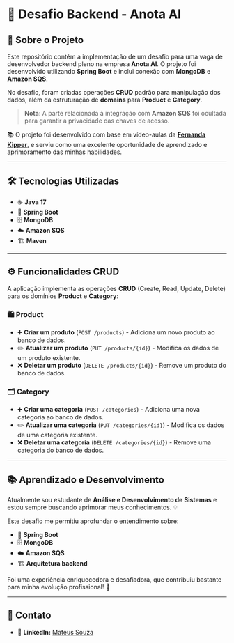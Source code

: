 # 🚀 Desafio Backend - Anota AI

## 📌 Sobre o Projeto

Este repositório contém a implementação de um desafio para uma vaga de desenvolvedor backend pleno na empresa **Anota AI**. O projeto foi desenvolvido utilizando **Spring Boot** e inclui conexão com **MongoDB** e **Amazon SQS**.

No desafio, foram criadas operações **CRUD** padrão para manipulação dos dados, além da estruturação de **domains** para **Product** e **Category**.

> **Nota**: A parte relacionada à integração com **Amazon SQS** foi ocultada para garantir a privacidade das chaves de acesso.

📚 O projeto foi desenvolvido com base em vídeo-aulas da [**Fernanda Kipper**](https://www.linkedin.com/in/fernanda-kipper/), e serviu como uma excelente oportunidade de aprendizado e aprimoramento das minhas habilidades.

---

## 🛠️ Tecnologias Utilizadas

- ☕ **Java 17**
- 🚀 **Spring Boot**
- 🗄️ **MongoDB**
- ☁️ **Amazon SQS**
- 🏗️ **Maven**

---

## ⚙️ Funcionalidades CRUD

A aplicação implementa as operações **CRUD** (Create, Read, Update, Delete) para os domínios **Product** e **Category**:

### 🛍️ **Product**
- ➕ **Criar um produto** (`POST /products`) - Adiciona um novo produto ao banco de dados.
- ✏️ **Atualizar um produto** (`PUT /products/{id}`) - Modifica os dados de um produto existente.
- ❌ **Deletar um produto** (`DELETE /products/{id}`) - Remove um produto do banco de dados.

### 🗂️ **Category**
- ➕ **Criar uma categoria** (`POST /categories`) - Adiciona uma nova categoria ao banco de dados.
- ✏️ **Atualizar uma categoria** (`PUT /categories/{id}`) - Modifica os dados de uma categoria existente.
- ❌ **Deletar uma categoria** (`DELETE /categories/{id}`) - Remove uma categoria do banco de dados.

---

## 📚 Aprendizado e Desenvolvimento

Atualmente sou estudante de **Análise e Desenvolvimento de Sistemas** e estou sempre buscando aprimorar meus conhecimentos. 💡

Este desafio me permitiu aprofundar o entendimento sobre:
- 🚀 **Spring Boot**
- 🗄️ **MongoDB**
- ☁️ **Amazon SQS**
- 🏗️ **Arquitetura backend**

Foi uma experiência enriquecedora e desafiadora, que contribuiu bastante para minha evolução profissional! 💪

---

## 🔗 Contato

- 📩 **LinkedIn:** [Mateus Souza](https://www.linkedin.com/in/mateusfsrgsouza/)


